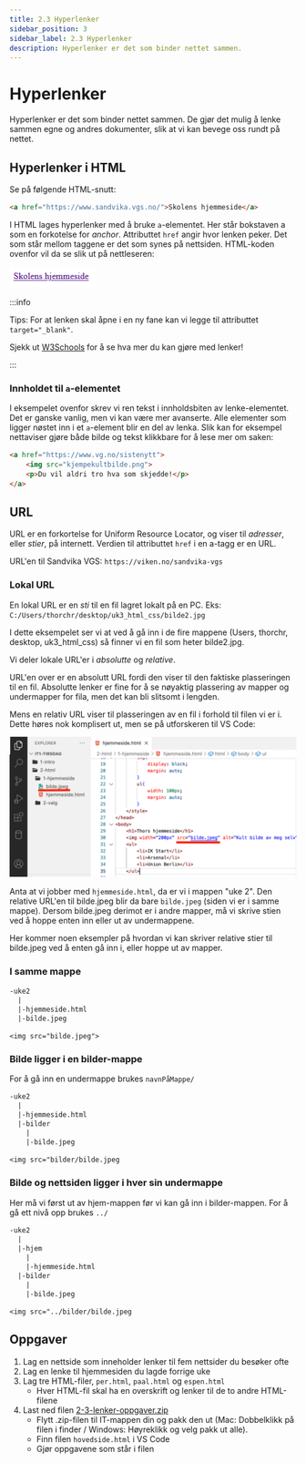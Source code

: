 ```yaml
---
title: 2.3 Hyperlenker
sidebar_position: 3
sidebar_label: 2.3 Hyperlenker
description: Hyperlenker er det som binder nettet sammen.
---
```


# Hyperlenker

Hyperlenker er det som binder nettet sammen.
De gjør det mulig å lenke sammen egne og andres dokumenter, slik at vi kan bevege oss rundt på nettet.

## Hyperlenker i HTML

Se på følgende HTML-snutt:

```html
<a href="https://www.sandvika.vgs.no/">Skolens hjemmeside</a>
```

I HTML lages hyperlenker med å bruke `a`-elementet. Her står bokstaven a som en forkotelse for *anchor*.
Attributtet `href` angir hvor lenken peker.
Det som står mellom taggene er det som synes på nettsiden. HTML-koden ovenfor vil da se slik ut på nettleseren:

![Eksempel](./bilder/2_3%20-%20lenker/eksempellenke.png)

:::info

Tips: For at lenken skal åpne i en ny fane kan vi legge til attributtet `target="_blank"`.

Sjekk ut [W3Schools](https://www.w3schools.com/tags/tag_a.asp) for å se hva mer du kan gjøre med lenker!

:::

### Innholdet til `a`-elementet

I eksempelet ovenfor skrev vi ren tekst i innholdsbiten av lenke-elementet. Det er ganske vanlig, men vi kan være mer avanserte. Alle elementer som ligger nøstet inn i et `a`-element blir en del av lenka. Slik kan for eksempel nettaviser gjøre både bilde og tekst klikkbare for å lese mer om saken:

```html
<a href="https://www.vg.no/sistenytt">
    <img src="kjempekultbilde.png">
    <p>Du vil aldri tro hva som skjedde!</p>
</a>
```

## URL

URL er en forkortelse for Uniform Resource Locator, og viser til *adresser*, eller *stier*, på internett.
Verdien til attributtet `href` i en a-tagg er en URL.

URL'en til Sandvika VGS: `https://viken.no/sandvika-vgs`

### Lokal URL

En lokal URL er en *sti* til en fil lagret lokalt på en PC.
Eks: `C:/Users/thorchr/desktop/uk3_html_css/bilde2.jpg`

I dette eksempelet ser vi at ved å gå inn i de fire mappene (Users, thorchr, desktop, uk3_html_css) så finner vi en fil som heter bilde2.jpg.

Vi deler lokale URL'er i *absolutte* og *relative*.

URL'en over er en absolutt URL fordi den viser til den faktiske plasseringen til en fil. Absolutte lenker er fine for å se nøyaktig plassering av mapper og undermapper for fila, men det kan bli slitsomt i lengden.

Mens en relativ URL viser til plasseringen av en fil i forhold til filen vi er i. Dette høres nok komplisert ut, men se på utforskeren til VS Code:

![Bilde: Utforsker VS Code](./bilder/2_3%20-%20lenker/vscode.png)

Anta at vi jobber med `hjemmeside.html`, da er vi i mappen "uke 2". Den relative URL'en til 
bilde.jpeg blir da bare `bilde.jpeg` (siden vi er i samme mappe). Dersom bilde.jpeg derimot er i andre mapper, må vi skrive stien ved å hoppe enten inn eller ut av undermappene.

Her kommer noen eksempler på hvordan vi kan skriver relative stier til bilde.jpeg ved å enten gå inn i, eller hoppe ut av mapper.

### I samme mappe

```
-uke2
  |
  |-hjemmeside.html
  |-bilde.jpeg
```
`<img src="bilde.jpeg">`

### Bilde ligger i en bilder-mappe

For å gå inn en undermappe brukes `navnPåMappe/`

```
-uke2
  |
  |-hjemmeside.html
  |-bilder
    |
    |-bilde.jpeg
```
`<img src="bilder/bilde.jpeg`

### Bilde og nettsiden ligger i hver sin undermappe

Her må vi først ut av hjem-mappen før vi kan gå inn i bilder-mappen. For å gå ett nivå opp brukes `../`

```
-uke2
  |
  |-hjem
    |
    |-hjemmeside.html
  |-bilder
    |
    |-bilde.jpeg
```
`<img src="../bilder/bilde.jpeg`

## Oppgaver

1. Lag en nettside som inneholder lenker til fem nettsider du besøker ofte
2. Lag en lenke til hjemmesiden du lagde forrige uke
3. Lag tre HTML-filer, `per.html`, `paal.html` og `espen.html`
   - Hver HTML-fil skal ha en overskrift og lenker til de to andre HTML-filene
4. Last ned filen [2-3-lenker-oppgaver.zip](./2-3-lenker-oppgaver.zip)
   - Flytt .zip-filen til IT-mappen din og pakk den ut (Mac: Dobbelklikk på filen i finder / Windows: Høyreklikk og velg pakk ut alle). 
   - Finn filen `hovedside.html` i VS Code
   - Gjør oppgavene som står i filen
